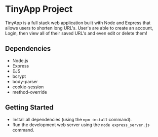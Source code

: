 # TinyApp Project
TinyApp is a full stack web application built with Node and Express that allows users to shorten long URL's. User's are able to create an account, Login, then view all of their saved URL's and even edit or delete them!

## Dependencies
- Node.js
- Express
- EJS
- bcrypt
- body-parser
- cookie-session
- method-override

## Getting Started
- Install all dependencies (using the `npm install` command).
- Run the development web server using the `node express_server.js` command.